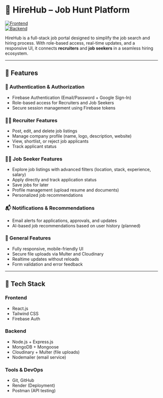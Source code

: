 # 🚀 HireHub – Job Hunt Platform

[![Frontend](https://img.shields.io/badge/Frontend-Deployed-green)](https://hirehub-gz47.onrender.com)  
[![Backend](https://img.shields.io/badge/Backend-Deployed-blue)](https://dashboard.render.com/web/srv-cvnblhqdbo4c73bhq0c0)

HireHub is a full-stack job portal designed to simplify the job search and hiring process. With role-based access, real-time updates, and a responsive UI, it connects **recruiters** and **job seekers** in a seamless hiring ecosystem.

---

## 🎯 Features

### 🔐 Authentication & Authorization
- Firebase Authentication (Email/Password + Google Sign-In)
- Role-based access for Recruiters and Job Seekers
- Secure session management using Firebase tokens

### 🧑‍💼 Recruiter Features
- Post, edit, and delete job listings
- Manage company profile (name, logo, description, website)
- View, shortlist, or reject job applicants
- Track applicant status

### 👩‍💻 Job Seeker Features
- Explore job listings with advanced filters (location, stack, experience, salary)
- Apply directly and track application status
- Save jobs for later
- Profile management (upload resume and documents)
- Personalized job recommendations

### 📬 Notifications & Recommendations
- Email alerts for applications, approvals, and updates
- AI-based job recommendations based on user history (planned)

### 🧩 General Features
- Fully responsive, mobile-friendly UI
- Secure file uploads via Multer and Cloudinary
- Realtime updates without reloads
- Form validation and error feedback

---

## 🧪 Tech Stack

### Frontend
- React.js
- Tailwind CSS
- Firebase Auth

### Backend
- Node.js + Express.js
- MongoDB + Mongoose
- Cloudinary + Multer (file uploads)
- Nodemailer (email service)

### Tools & DevOps
- Git, GitHub
- Render (Deployment)
- Postman (API testing)
